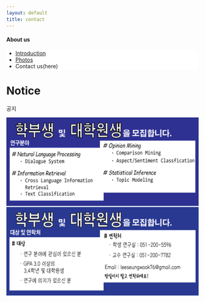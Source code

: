 ```yaml
---
layout: default
title: contact
---
```

<h4>About us</h4>
 <div class="linklink" style = "background-color:#ffffff;border-radius:0 15px">
          <ul class="posts-list">
            <li class="post-link">
                <a class="post-title" href="https://islab631.github.io/AboutUs/introduction/">Introduction </a>
            </li>
            <li class="post-link">
                <a class="post-title" href="https://islab631.github.io/AboutUs/photos/">Photos</a>
            </li>
            <li>Contact us(here)
            </li>
          </ul>
  </div>

<div class="post">
  <h1 class="pageTitle">Notice</h1>	
  <p class="meta">공지</p>
  <div class="slider">
    <div><a href = "https://github.com/sgnlplabeling/nlp_labeling" target = "_blank"><img src="/assets/img/recruit1.png"/></a></div>
    <div><img src="/assets/img/recruit2.png"></div>
  </div>
